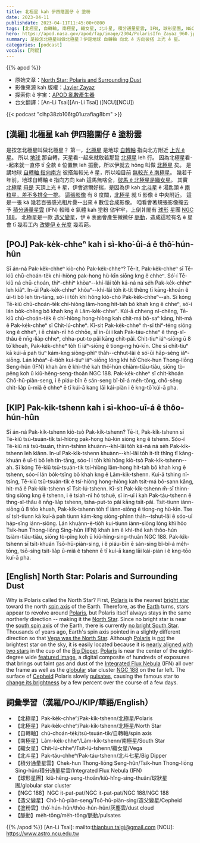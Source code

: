 ```yaml
---
title: 北極星 kah 伊四箍圍仔 ê 塗粉
date: 2023-04-11
publishdate: 2023-04-11T11:45:00+0800
tags: [北極星, 自轉軸, 南極星, 織女星, 北斗星, 積分通量星雲, IFN, 球形星團, NGC 188, 造父變星, 脈動]
hero: https://apod.nasa.gov/apod/fap/image/2304/PolarisIfn_Zayaz_960.jpg
summary: 是按怎北極星叫做北極星？伊是地球 自轉軸 向北 ê 方向彼搭 上光 ê 星。
categories: [podcast]
vocals: [阿錕]
---
```


{{% apod %}}

- 原始文章：[North Star: Polaris and Surrounding Dust](https://apod.nasa.gov/apod/ap230411.html)
- 影像來源 kah 版權：[Javier Zayaz](https://www.instagram.com/javi_zayaz/)
- 探索你 ê 宇宙：[APOD 亂數產生器](https://apod.nasa.gov/apod/random_apod.html)
- 台文翻譯：[An-Li Tsai][An-Li Tsai] ([NCU][NCU])

{{< podcast "clhp38zb106tg01uzafiag8bm" >}}

## [漢羅] 北極星 kah 伊四箍圍仔 ê 塗粉雲
是按怎北極星叫做北極星？
第一，[北極星][Polaris 1] 是地球 [自轉軸][spin axis] 指向北方附近 [上光 ê 星][bright star]。
所以 [地球][Earth] 那自轉，天星看--起來就敢若那踅 [北極星][Polaris 2] leh 行。
因為北極星看--起來就一直停 tī 仝款 ê 位置無 leh 振動，所以伊就去 hŏng 叫做 [北極星][North Star] 矣。
是講地球 [自轉軸 指向南方][south spin axis] 彼搭無較光 ê 星，所以咱目前 [無較光 ê 南極星][no bright South Star]。
幾若千年前，地球自轉軸 ê 指向方向 kah 這馬無啥仝，[彼馬 ê 北極星是織女星][Vega was the North Star]。
其實 [北極星][Polaris 3] [毋是][not] 天頂上光 ê 星，伊會遮爾好揣，是因為伊 kah [北斗星][Big Dipper] ê 湯匙頭 ê [兩粒星，差不多排仝一排][nearly aligned with two stars]。
[這張影像][featured image] 有 8 度闊，[北極星][Polaris 4] 就 tī 影像 ê 中央附近。
這是一張 kā 幾若百張感光相片疊--出來 ê 數位合成影像。
咱看會著規張影像攏去予 [積分通量星雲][Integrated Flux Nebula] (IFN) 較暗 ê 氣體 kah 塗粉 佔牢牢，上倒爿閣有 [球形][globular] 星團 [NGC 188][NGC 188]。
北極星是一款 [造父變星][Cepheid]，伊 ê 表面會產生微微仔 [脈動][pulsates]，造成這粒有名 ê 星 會 tī 幾若工內 [改變伊 ê 光度][change its brightness] 幾若葩。

## [POJ] Pak-ke̍k-chheⁿ kah i sì-kho͘-ûi-á ê thô͘-hún-hûn
Sī án-ná Pak-ke̍k-chheⁿ kiò-chò Pak-ke̍k-chheⁿ?
Tē-it, Pak-ke̍k-chheⁿ sī Tē-kiû chū-choán-te̍k chí-hiòng pak-hong hù-kīn siōng kng ê chheⁿ.
Só͘-í Tē-kiû ná chū-choán, thiⁿ-chhiⁿ khòaⁿ--khí-lâi to̍h ká-ná ná se̍h Pak-ke̍k-chheⁿ leh kiâⁿ.
In-ūi Pak-ke̍k-chheⁿ khòaⁿ--khí-lâi to̍h it-ti̍t thêng tī kāng-khoán ê ūi-tì bô leh tín-tāng, só͘-í i to̍h khì hŏng kiò-chò Pak-ke̍k-chheⁿ--ah.
Sī kóng Tē-kiû chū-choán-te̍k chí-hiòng lâm-hong hit-tah bô khah kng ê chheⁿ, só͘-í lán bo̍k-chêng bô khah kng ê Lâm-ke̍k-chheⁿ.
Kúi-ā chheng nî-chêng, Tē-kiû chū-choán-te̍k ê chí-hiòng hong-hiòng kah chit-má bô-saⁿ kāng, hit-má ê Pak-ke̍k-chheⁿ sī Chit-lú-chheⁿ.
Kî-si̍t Pak-ke̍k-chheⁿ m̄-sī thiⁿ-téng siōng kng ê chheⁿ, i ē chiah-nī hó chhōe, sī in-ūi i kah Pak-táu-chheⁿ ê thng-sî-thâu ê nn̄g-lia̍p chheⁿ, chha-put-to pâi kāng chi̍t-pâi.
Chit-tiuⁿ iáⁿ-siōng ū 8 tō͘ khoah, Pak-ke̍k-chheⁿ to̍h tī iáⁿ-siōng ê tiong-ng hù-kīn.
Che sī chi̍t-tiuⁿ kā kúi-ā pah tiuⁿ kám-kng siòng-phìⁿ tha̍h--chhut-lâi ê só͘-ūi ha̍p-sêng iáⁿ-siōng.
Lán khòaⁿ-ē-tio̍h kui-tiuⁿ iáⁿ-siōng lóng khì hō͘ Chek-hun Thong-liōng Seng-hûn (IFN) khah àm ê khì-thé kah thô͘-hún chiàm-tiâu-tiâu, siōng tò-pêng koh ū kiû-hêng-seng-thoân NGC 188.
Pak-ke̍k-chheⁿ sī chi̍t-khoán Chō-hū-piàn-seng, i ê piáu-bīn ē sán-seng bî-bî-á me̍h-tōng, chō-sêng chit-lia̍p ū-miâ ê chheⁿ ē tī kúi-ā kang lāi kái-piàn i ê kng-tō͘ kúi-ā pha.

## [KIP] Pak-ki̍k-tshenn kah i sì-khoo-uî-á ê thôo-hún-hûn
Sī án-ná Pak-ki̍k-tshenn kiò-tsò Pak-ki̍k-tshenn?
Tē-it, Pak-ki̍k-tshenn sī Tē-kiû tsū-tsuán-ti̍k tsí-hiòng pak-hong hù-kīn siōng kng ê tshenn.
Sóo-í Tē-kiû ná tsū-tsuán, thinn-tshinn khuànn--khí-lâi to̍h ká-ná ná se̍h Pak-ki̍k-tshenn leh kiânn.
In-uī Pak-ki̍k-tshenn khuànn--khí-lâi to̍h it-ti̍t thîng tī kāng-khuán ê uī-tì bô leh tín-tāng, sóo-í i to̍h khì hŏng kiò-tsò Pak-ki̍k-tshenn--ah.
Sī kóng Tē-kiû tsū-tsuán-ti̍k tsí-hiòng lâm-hong hit-tah bô khah kng ê tshenn, sóo-í lán bo̍k-tsîng bô khah kng ê Lâm-ki̍k-tshenn.
Kuí-ā tshing nî-tsîng, Tē-kiû tsū-tsuán-ti̍k ê tsí-hiòng hong-hiòng kah tsit-má bô-sann kāng, hit-má ê Pak-ki̍k-tshenn sī Tsit-lú-tshenn.
Kî-si̍t Pak-ki̍k-tshenn m̄-sī thinn-tíng siōng kng ê tshenn, i ē tsiah-nī hó tshuē, sī in-uī i kah Pak-táu-tshenn ê thng-sî-thâu ê nn̄g-lia̍p tshenn, tsha-put-to pâi kāng tsi̍t-pâi.
Tsit-tiunn iánn-siōng ū 8 tōo khuah, Pak-ki̍k-tshenn to̍h tī iánn-siōng ê tiong-ng hù-kīn.
Tse sī tsi̍t-tiunn kā kuí-ā pah tiunn kám-kng siòng-phìnn tha̍h--tshut-lâi ê sóo-uī ha̍p-sîng iánn-siōng.
Lán khuànn-ē-tio̍h kui-tiunn iánn-siōng lóng khì hōo Tsik-hun Thong-liōng Sing-hûn (IFN) khah àm ê khì-thé kah thôo-hún tsiàm-tiâu-tiâu, siōng tò-pîng koh ū kiû-hîng-sing-thuân NGC 188.
Pak-ki̍k-tshenn sī tsi̍t-khuán Tsō-hū-piàn-sing, i ê piáu-bīn ē sán-sing bî-bî-á me̍h-tōng, tsō-sîng tsit-lia̍p ū-miâ ê tshenn ē tī kuí-ā kang lāi kái-piàn i ê kng-tōo kuí-ā pha.

## [English] North Star: Polaris and Surrounding Dust
Why is Polaris called the North Star?
First, [Polaris][Polaris 1] is the nearest [bright star][bright star] toward the north [spin axis][spin axis] of the Earth.
Therefore, as the [Earth][Earth] turns, stars appear to revolve around [Polaris][Polaris 2], but Polaris itself always stays in the same northerly direction -- making it the [North Star][North Star].
Since no bright star is near the [south spin axis][south spin axis] of the Earth, there is currently [no bright South Star][no bright South Star].
Thousands of years ago, Earth's spin axis pointed in a slightly different direction so that [Vega was the North Star][Vega was the North Star].
Although [Polaris][Polaris 3] is [not][not] the brightest star on the sky, it is easily located because it is [nearly aligned with two stars][nearly aligned with two stars] in the cup of the [Big Dipper][Big Dipper].
[Polaris][Polaris 4] is near the center of the eight-degree wide [featured image][featured image], a digital composite of hundreds of exposures that brings out faint gas and dust of the [Integrated Flux Nebula][Integrated Flux Nebula] (IFN) all over the frame as well as the [globular][globular] star cluster [NGC 188][NGC 188] on the far left.
The surface of [Cepheid][Cepheid] Polaris slowly [pulsates][pulsates], causing the famous star to [change its brightness][change its brightness] by a few percent over the course of a few days.

## 詞彙學習（漢羅/POJ/KIP/華語/English）
- 【北極星】Pak-ke̍k-chheⁿ/Pak-ki̍k-tshenn/北極星/Polaris
- 【北極星】Pak-ke̍k-chheⁿ/Pak-ki̍k-tshenn/北極星/North Star
- 【自轉軸】chū-choán-te̍k/tsū-tsuán-ti̍k/自轉軸/spin axis
- 【南極星】Lâm-ke̍k-chheⁿ/Lâm-ki̍k-tshenn/南極星/South Star
- 【織女星】Chit-lú-chheⁿ/Tsit-lú-tshenn/織女星/Vega
- 【北斗星】Pak-táu-chheⁿ/Pak-táu-tshenn/北斗七星/Big Dipper
- 【積分通量星雲】Chek-hun Thong-liōng Seng-hûn/Tsik-hun Thong-liōng Sing-hûn/積分通量星雲/Integrated Flux Nebula (IFN)
- 【球形星團】kiû-hêng-seng-thoân/kiû-hîng-sing-thuân/球狀星團/globular star cluster
- 【NGC 188】NGC it-pat-pat/NGC it-pat-pat/NGC 188/NGC 188
- 【造父變星】Chō-hū-piàn-seng/Tsō-hū-piàn-sing/造父變星/Cepheid
- 【塗粉雲】thô͘-hún-hûn/thôo-hún-hûn/灰塵雲/dust cloud
- 【脈動】me̍h-tōng/me̍h-tōng/脈動/pulsates


{{% /apod %}}
[An-Li Tsai]: mailto:thianbun.taigi@gmail.com
[NCU]: https://www.astro.ncu.edu.tw

[copyright]: https://apod.nasa.gov/apod/fap/lib/about_apod.html#srapply
[License]: https://creativecommons.org/licenses/by/2.0/

[Polaris 1]:https://en.wikipedia.org/wiki/Polaris
[bright star]:https://apod.nasa.gov/apod/ap221218.html
[spin axis]:https://en.wikipedia.org/wiki/Axial_tilt#/media/File:AxialTiltObliquity.png
[Earth]:https://solarsystem.nasa.gov/planets/earth/in-depth/
[Polaris 2]:https://youtu.be/cDhSSxmk3PQ
[North Star]:https://earthsky.org/brightest-stars/polaris-the-present-day-north-star
[south spin axis]:https://apod.nasa.gov/apod/ap210101.html
[no bright South Star]:https://astronomy.stackexchange.com/questions/6284/is-there-a-south-star
[Vega was the North Star]:https://www.space.com/21719-vega.html
[Polaris 3]:https://apod.nasa.gov/apod/ap150602.html
[not]:https://meowconnectioncom.files.wordpress.com/2017/02/296622-bigthumbnail.jpg
[nearly aligned with two stars]:https://apod.nasa.gov/apod/ap201116.html
[Big Dipper]:https://earthsky.org/favorite-star-patterns/big-and-little-dippers-highlight-northern-sky
[Polaris 4]:https://upload.wikimedia.org/wikipedia/commons/c/cb/Ursa_Minor_IAU.svg
[featured image]:https://www.instagram.com/p/Cqa7IkRgYEj/
[Integrated Flux Nebula]:https://apod.nasa.gov/apod/ap170627.html
[globular]:https://en.wikipedia.org/wiki/Globular_cluster
[NGC 188]:https://en.wikipedia.org/wiki/NGC_188
[Cepheid]:https://starchild.gsfc.nasa.gov/docs/StarChild/questions/cepheids.html
[pulsates]:https://youtu.be/7ohkKiZTJOg
[change its brightness]:https://youtu.be/q-szkabhXQQ
